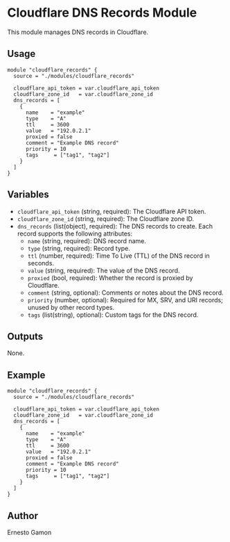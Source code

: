 # Cloudflare DNS Records Module

This module manages DNS records in Cloudflare.

## Usage

```hcl
module "cloudflare_records" {
  source = "./modules/cloudflare_records"

  cloudflare_api_token = var.cloudflare_api_token
  cloudflare_zone_id   = var.cloudflare_zone_id
  dns_records = [
    {
      name    = "example"
      type    = "A"
      ttl     = 3600
      value   = "192.0.2.1"
      proxied = false
      comment = "Example DNS record"
      priority = 10
      tags     = ["tag1", "tag2"]
    }
  ]
}
```

## Variables

- `cloudflare_api_token` (string, required): The Cloudflare API token.
- `cloudflare_zone_id` (string, required): The Cloudflare zone ID.
- `dns_records` (list(object), required): The DNS records to create. Each record supports the following attributes:
  - `name` (string, required): DNS record name.
  - `type` (string, required): Record type.
  - `ttl` (number, required): Time To Live (TTL) of the DNS record in seconds.
  - `value` (string, required): The value of the DNS record.
  - `proxied` (bool, required): Whether the record is proxied by Cloudflare.
  - `comment` (string, optional): Comments or notes about the DNS record.
  - `priority` (number, optional): Required for MX, SRV, and URI records; unused by other record types.
  - `tags` (list(string), optional): Custom tags for the DNS record.

## Outputs

None.

## Example

```hcl
module "cloudflare_records" {
  source = "./modules/cloudflare_records"

  cloudflare_api_token = var.cloudflare_api_token
  cloudflare_zone_id   = var.cloudflare_zone_id
  dns_records = [
    {
      name    = "example"
      type    = "A"
      ttl     = 3600
      value   = "192.0.2.1"
      proxied = false
      comment = "Example DNS record"
      priority = 10
      tags     = ["tag1", "tag2"]
    }
  ]
}
```

## Author

Ernesto Gamon
